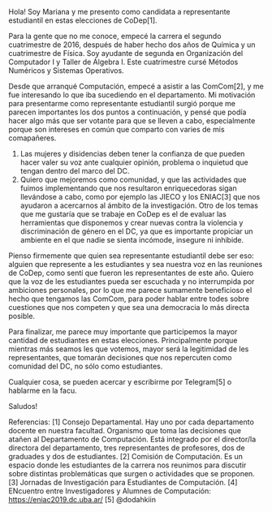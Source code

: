 Hola! Soy Mariana y me presento como candidata a representante estudiantil en estas elecciones de CoDep[1].

Para la gente que no me conoce, empecé la carrera el segundo cuatrimestre de 2016, después de haber hecho dos años de Química y un cuatrimestre de Física. Soy ayudante de segunda en Organización del Computador I y Taller de Álgebra I. Este cuatrimestre cursé Métodos Numéricos y Sistemas Operativos.

Desde que arranqué Computación, empecé a asistir a las ComCom[2], y me fue interesando lo que iba sucediendo en el departamento.
Mi motivación para presentarme como representante estudiantil surgió porque me parecen importantes los dos puntos a continuación, y pensé que podía hacer algo más que ser votante para que se lleven a cabo, especialmente porque son intereses en común que comparto con varies de mis comapañeres.

1. Las mujeres y disidencias deben tener la confianza de que pueden hacer valer su voz ante cualquier opinión, problema o inquietud que tengan dentro del marco del DC.
2. Quiero que mejoremos como comunidad, y que las actividades que fuimos implementando que nos resultaron enriquecedoras sigan llevándose a cabo, como por ejemplo las JIECO y los ENIAC[3] que nos ayudaron a acercarnos al ámbito de la investigación.
Otro de los temas que me gustaría que se trabaje en CoDep es el de evaluar las herramientas que disponemos y crear nuevas contra la violencia y discriminación de género en el DC, ya que es importante propiciar un ambiente en el que nadie se sienta incómode, insegure ni inhibide.

Pienso firmemente que quien sea representante estudiantil debe ser eso: alguien que represente a les estudiantes y sea nuestra voz en las reuniones de CoDep, como sentí que fueron les representantes de este año. Quiero que la voz de les estudiantes pueda ser escuchada y no interrumpida por ambiciones personales, por lo que me parece sumamente beneficioso el hecho que tengamos las ComCom, para poder hablar entre todes sobre cuestiones que nos competen y que sea una democracia lo más directa posible.

Para finalizar, me parece muy importante que participemos la mayor cantidad de estudiantes en estas elecciones. Principalmente porque mientras más seamos les que votemos, mayor será la legitimidad de les representantes, que tomarán decisiones que nos repercuten como comunidad del DC, no sólo como estudiantes.

Cualquier cosa, se pueden acercar y escribirme por Telegram[5] o hablarme en la facu.

Saludos!


Referencias:
[1] Consejo Departamental. Hay uno por cada departamento docente en nuestra facultad. Organismo que toma las decisiones que atañen al Departamento de Computación. Está integrado por el director/la directora del departamento, tres representantes de profesores, dos de graduades y dos de estudiantes.
[2] Comisión de Computación. Es un espacio donde les estudiantes de la carrera nos reunimos para discutir sobre distintas problemáticas que surgen o actividades que se proponen.
[3] Jornadas de Investigación para Estudiantes de Computación.
[4] ENcuentro entre Investigadores y Alumnes de Computación: https://eniac2019.dc.uba.ar/
[5] @dodahkiin

